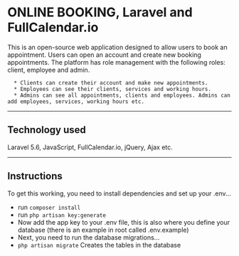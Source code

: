 # ONLINE BOOKING, Laravel and FullCalendar.io

This is an open-source web application designed to allow users to book an appointment. Users can open an account and create new booking appointments. The platform has role management with the following roles: client, employee and admin.

      * Clients can create their account and make new appointments. 
      * Employees can see their clients, services and working hours. 
      * Admins can see all appointments, clients and employees. Admins can add employees, services, working hours etc.
      
---      

## Technology used

Laravel 5.6, JavaScript, FullCalendar.io, jQuery, Ajax etc.

---
## Instructions

To get this working, you need to install dependencies and set up your .env...
  
  * run `composer install`
  * run `php artisan key:generate`
  * Now add the app key to your .env file, this is also where you define your database (there is an example in root called .env.example)
  * Next, you need to run the database migrations...
  * `php artisan migrate`  Creates the tables in the database
